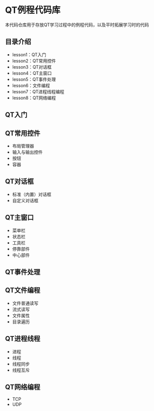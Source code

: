 # QT例程代码库
本代码仓库用于存放QT学习过程中的例程代码，以及平时拓展学习时的代码

## 目录介绍
- lesson1：QT入门
- lesson2：QT常用控件
- lesson3：QT对话框
- lesson4：QT主窗口
- lesson5：QT事件处理
- lesson6：文件编程
- lesson7：QT进程线程编程
- lesson8：QT网络编程

## QT入门
## QT常用控件
- 布局管理器
- 输入与输出控件
- 按钮
- 容器
## QT对话框
- 标准（内置）对话框
- 自定义对话框
## QT主窗口
- 菜单栏
- 状态栏
- 工具栏
- 停靠部件
- 中心部件
## QT事件处理
## QT文件编程
- 文件普通读写
- 流式读写
- 文件属性
- 目录遍历
## QT进程线程
- 进程
- 线程
- 线程同步
- 线程互斥
## QT网络编程
- TCP
- UDP
